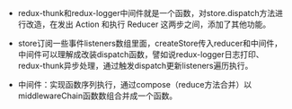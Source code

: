 - redux-thunk和redux-logger中间件就是⼀个函数，对store.dispatch⽅法进⾏改造，在发出 Action 和执⾏ Reducer 这两步之间，添加了其他功能。

- store订阅一些事件listeners数组里面，createStore传入reducer和中间件，中间件可以理解成改装dispatch函数，譬如说redux-logger日志打印、redux-thunk异步处理，通过触发dispatch更新listeners遍历执行。

- 中间件：实现函数序列执⾏，通过compose（reduce方法合并）以middlewareChain函数数组合并成⼀个函数。